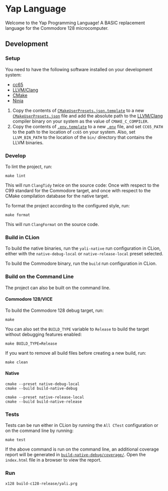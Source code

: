 # Yap Language

Welcome to the Yap Programming Language! A BASIC replacement language for the Commodore 128 microcomputer.

## Development

### Setup

You need to have the following software installed on your development system:

- [cc65](https://cc65.github.io/)
- [LLVM/Clang](https://llvm.org/)
- [CMake](https://cmake.org/)
- [Ninja](https://ninja-build.org/)

1. Copy the contents of [`CMakeUserPresets.json.template`](./CMakeUserPresets.json.template) to a new
   [`CMakeUserPresets.json`](./CMakeUserPresets.json) file and add the absolute path to
   the [LLVM/Clang](https://llvm.org/) compiler binary on your system as the value of `CMAKE_C_COMPILER`.
2. Copy the contents of [`.env.template`](./.env.template) to a new [`.env`](./.env) file, and set `CC65_PATH` to the
   path to the location of `cc65` on your system.
   Also, set `LLVM_BIN_PATH` to the location of the `bin/` directory that contains the LLVM binaries.

### Develop

To lint the project, run:

```shell
make lint
```

This will run `ClangTidy` twice on the source code: Once with respect to the C99 standard for the Commodore target, and
once with respect to the CMake compilation database for the native target.

To format the project according to the configured style, run:

```shell
make format
```

This will run `ClangFormat` on the source code.

### Build in CLion

To build the native binaries, run the `yali-native` run configuration in CLion, either with the `native-debug-local` or
`native-release-local` preset selected.

To build the Commodore binary, run the `build` run configuration in CLion.

### Build on the Command Line

The project can also be built on the command line.

#### Commodore 128/VICE

To build the Commodore 128 debug target, run:

```shell
make
```

You can also set the `BUILD_TYPE` variable to `Release` to build the target without debugging features enabled:

```shell
make BUILD_TYPE=Release
```

If you want to remove all build files before creating a new build, run:

```shell
make clean
```

#### Native

```shell
cmake --preset native-debug-local
cmake --build build-native-debug
```

```shell
cmake --preset native-release-local
cmake --build build-native-release
```

### Tests

Tests can be run either in CLion by running the `All CTest` configuration or on the command line by running:

```shell
make test
```

If the above command is run on the command line, an additional coverage report will be generated in
[`build-native-debug/coverage/`](./build-native-debug/coverage).
Open the `index.html` file in a browser to view the report.

### Run

```shell
x128 build-c128-release/yali.prg
```
